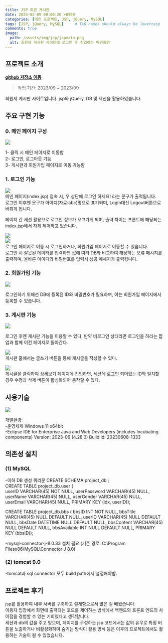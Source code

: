 ```yaml
---
title: JSP 회원 게시판
date: 2024-02-09 00:00:20 +0900
categories: [개인 프로젝트, JSP, jQuery, MySQL]
tags: [JSP, jQuery, MySQL]     # TAG names should always be lowercase
comments: true
image:
  path: /assets/img/jsp/jspmain.png
  alt: 회원제 게시판 사이트에 로그인 후 진입하는 메인화면
---
```


## 프로젝트 소개

[**githob 저장소 이동**](https://github.com/toketoteam/jspuserweb)  
> 작업 기간: 2023/09 ~ 2023/09

회원제 게시판 사이트입니다. jsp와 jQuery, DB 및 세션을 활용하였습니다.


## 주요 구현 기능
### 0. 메인 페이지 구성
![](/assets/img/jsp/mainabout.png)  

1- 클릭 시 메인 페이지로 이동함  
2- 로그인, 로그아웃 기능  
3- 게시판과 회원가입 페이지로 이동 가능함  



### 1. 로그인 기능
![](/assets/img/jsp/ldiff.png)  
메인 페이지(index.jsp) 접속 시, 우 상단에 로그인 하세요! 라는 문구가 출력됩니다.  
로그인 이후엔 문구가 아이디(자료:abc)명으로 표기되며, Login대신 Logout버튼으로 바뀌게 됩니다.  

페이지 간 세션 활용으로 로그인 정보가 오고가게 되며, 출력 차이는 프론트에 해당되는 index.jsp에서 자체 제어하고 있습니다.  

![](/assets/img/jsp/lpage.png)  
![](/assets/img/jsp/lerr.png)  
로그인 페이지로 이동 시 로그인하거나, 회원가입 페이지로 이동할 수 있습니다.  
로그인 시 잘못된 데이터를 입력하면 값에 따라 DB와 비교하여 해당하는 오류 메시지를 출력하며, 올바른 아이디와 비밀번호를 입력시 성공 메세지가 출력됩니다.  



### 2. 회원가입 기능
![](/assets/img/jsp/join.png)  

로그인하기 위해선 DB에 등록된 ID와 비밀번호가 필요하며, 이는 회원가입 페이지에서 등록할 수 있습니다.



### 3. 게시판 기능
![](/assets/img/jsp/bhome.png)  

로그인 후엔 게시판 기능을 이용할 수 있다. 만약 비로그인 상태라면 로그인을 하라는 팝업과 함께 이전 페이지로 돌아간다.  

![](/assets/img/jsp/bwrite.png)  
게시판 홈에서는 글쓰기 버튼을 통해 게시글을 작성할 수 있다.  

![](/assets/img/jsp/blook.png)  
게시글을 클릭하여 상세보기 페이지에 진입하면, 세션에 로그인 되어있는 ID와 일치할 경우 수정과 삭제 버튼이 활성화되어 동작할 수 있다.






## 사용기술
![](/assets/img/jsp/jspgigi.png)  

개발환경:  
-운영체제 Windows 11 x64bit  
-Eclipse IDE for Enterprise Java and Web Developers (includes Incubating components)
Version: 2023-06 (4.28.0)
Build id: 20230608-1333

## 의존성 설치  

### (1) MySQL

-이하 DB 생성 쿼리문
CREATE SCHEMA project_db ;  
CREATE TABLE project_db.user (  
userID VARCHAR(45) NOT NULL, userPassword VARCHAR(45) NULL, userName VARCHAR(45) NULL, userGender VARCHAR(45) NULL, userEmail VARCHAR(45) NULL, PRIMARY KEY (idx, userID));  

CREATE TABLE project_db.bbs ( bbsID INT NOT NULL, bbsTitle VARCHAR(45) NULL DEFAULT NULL, userID VARCHAR(45) NULL DEFAULT NULL, bbsDate DATETIME NULL DEFAULT NULL, bbsContent VARCHAR(45) NULL DEFAULT NULL, bbsAvailable INT NULL DEFAULT NULL, PRIMARY KEY (bbsID));  

-mysql-connector-j-8.0.33 설치 필요 (기존 경로: C:\Program Filesx86\MySQL\Connector J 8.0)


### (2) tomcat 9.0

-tomcat과 sql connector 모두 build path에서 설정해야함.  





## 프로젝트 후기
jsp를 활용하여 내부 서버를 구축하고 설계함으로서 많은 걸 배웠습니다.  
이용자 입장에서 화면에 출력되는 코드를 제어하는 방식에서 백엔드와 프론트 엔드의 차이점을 경험할 수 있는 기회였다고 생각합니다.  
세션과 db의 값을 주고 받으며, 페이지를 구성하는 jsp 코드에서는 값의 유무로 특정 버튼을 노출하거나 비활성화하여 숨기는 방식이 활용 방식 등은 이후의 프로젝트에서도 활용하는 기술이 될 수 있었습니다.




